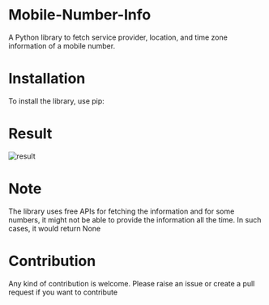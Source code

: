 # Mobile-Number-Info
A Python library to fetch service provider, location, and time zone information of a mobile number.

# Installation
To install the library, use pip:

# Result
![result](https://i.imgur.com/example.jpg)


# Note
The library uses free APIs for fetching the information and for some numbers, it might not be able to provide the information all the time. In such cases, it would return None

# Contribution
Any kind of contribution is welcome. Please raise an issue or create a pull request if you want to contribute
